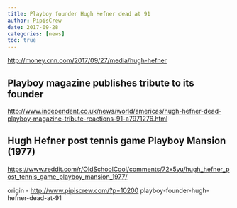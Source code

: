 ```yaml
---
title: Playboy founder Hugh Hefner dead at 91
author: PipisCrew
date: 2017-09-28
categories: [news]
toc: true
---
```


http://money.cnn.com/2017/09/27/media/hugh-hefner

## Playboy magazine publishes tribute to its founder

http://www.independent.co.uk/news/world/americas/hugh-hefner-dead-playboy-magazine-tribute-reactions-91-a7971276.html

## Hugh Hefner post tennis game Playboy Mansion (1977)

https://www.reddit.com/r/OldSchoolCool/comments/72x5yu/hugh_hefner_post_tennis_game_playboy_mansion_1977/

origin - http://www.pipiscrew.com/?p=10200 playboy-founder-hugh-hefner-dead-at-91